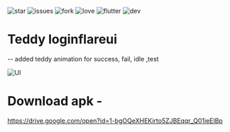 ![star](https://img.shields.io/github/stars/swaraj961/InteractiveTeddy-LoginUI) ![issues](https://img.shields.io/github/issues/swaraj961/InteractiveTeddy-LoginUI) ![fork](https://img.shields.io/github/forks/swaraj961/InteractiveTeddy-LoginUI) ![love](https://img.shields.io/badge/open%20%20source-%E2%9D%A4-red) ![flutter](https://img.shields.io/badge/Flutter-Framework-blue) ![dev](https://img.shields.io/badge/developed%20by%20-swaraj%20routray-green)

# Teddy loginflareui
-- added teddy animation for success, fail, idle ,test


![UI](https://github.com/swaraj961/InteractiveTeddy-LoginUI/blob/master/loginflareui/assets/logiinflare.gif)



# Download apk  - 
https://drive.google.com/open?id=1-bgOQeXHEKirto5ZJBEqqr_Q01ieElBp
